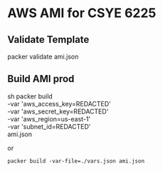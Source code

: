 # AWS AMI for CSYE 6225

## Validate Template

packer validate  ami.json

## Build AMI prod

sh
packer build \
    -var 'aws_access_key=REDACTED' \
    -var 'aws_secret_key=REDACTED' \
    -var 'aws_region=us-east-1' \
    -var 'subnet_id=REDACTED' \
    ami.json


or 


```
packer build -var-file=./vars.json ami.json